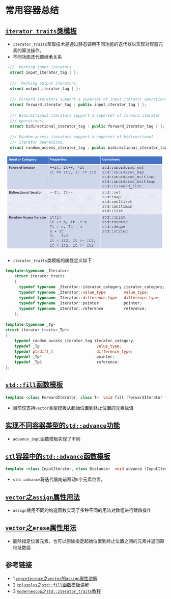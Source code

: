# 常用容器总结

## [`iterator_traits`类模板](./advance_implementation_test.cpp)
* `iterator_traits`萃取技术是通过静态调用不同功能的迭代器以实现对容器元素的算法操作。
* 不同功能迭代器继承关系
```c++
 ///  Marking input iterators.
  struct input_iterator_tag { };

  ///  Marking output iterators.
  struct output_iterator_tag { };

  /// Forward iterators support a superset of input iterator operations.
  struct forward_iterator_tag : public input_iterator_tag { };

  /// Bidirectional iterators support a superset of forward iterator
  /// operations.
  struct bidirectional_iterator_tag : public forward_iterator_tag { };

  /// Random-access iterators support a superset of bidirectional
  /// iterator operations.
  struct random_access_iterator_tag : public bidirectional_iterator_tag { };
```

![](./data/IteratorCategories.png)

* `iterator_traits`类模板的属性定义如下：
```c++
template<typename _Iterator>
    struct iterator_traits
    {
      typedef typename _Iterator::iterator_category iterator_category;
      typedef typename _Iterator::value_type        value_type;
      typedef typename _Iterator::difference_type   difference_type;
      typedef typename _Iterator::pointer           pointer;
      typedef typename _Iterator::reference         reference;
    };

template<typename _Tp>
struct iterator_traits<_Tp*>
{
    typedef random_access_iterator_tag iterator_category;
    typedef _Tp                         value_type;
    typedef ptrdiff_t                   difference_type;
    typedef _Tp*                        pointer;
    typedef _Tp&                        reference;
};
```


## [`std::fill`函数模板](./vector_fill_test.cpp)
```c++
template <class ForwardIterator, class T>  void fill (ForwardIterator first, ForwardIterator last, const T& val);
```
* 目前仅支持`vector`类型模板从起始位置到终止位置的元素赋值

## [实现不同容器类型的`std::advance`功能](./advance_implementation_test.cpp)
* `advance_impl`函数模板实现了不同

## [`stl`容器中的`std::advance`函数模板](./list_advance_test.cpp)
```c++
template <class InputIterator, class Distance>  void advance (InputIterator& it, Distance n);
```
* `std::advance`将迭代器向前移动n个元素位置。

## [`vector`之`assign`属性用法](./vector_assign_test.cpp)
* `assign`使用不同的构造函数实现了多种不同的用法对数组进行赋值操作

## [`vector`之`erase`属性用法](./vector_erase_test.cpp)
* 删除指定位置元素，也可以删除指定起始位置到终止位置之间的元素并返回原地址数组

## 参考链接
* 1 [`cppreference`之`vector`的`assign`属性讲解](https://en.cppreference.com/w/cpp/container/vector/assign)
* 2 [`cplusplus`之`std::fill`函数模板讲解](https://cplusplus.com/reference/algorithm/fill/)
* 3 [`modernescpp`之`std::iterator_traits`教程](https://www.modernescpp.com/index.php/softwaredesign-with-traits-and-tag-dispatching)
